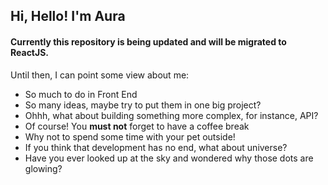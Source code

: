 <h2>Hi, Hello! I'm Aura</h2>

#### Currently this repository is being updated and will be migrated to ReactJS.
<p>Until then, I can point some view about me:
<ul>
<li>So much to do in Front End</li>
<li>So many ideas, maybe try to put them in one big project?</li>
<li>Ohhh, what about building something more complex, for instance, API?</li>
<li>Of course! You <b>must not</b> forget to have a coffee break</li>
<li>Why not to spend some time with your pet outside!</li>
<li>If you think that development has no end, what about universe?</li>
<li>Have you ever looked up at the sky and wondered why those dots are glowing?</li>
</ul>

